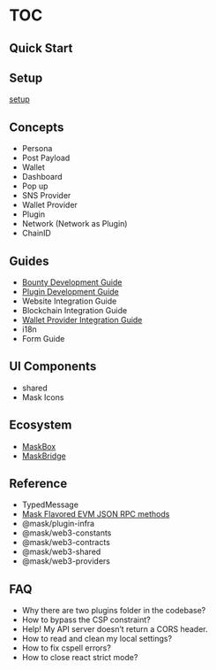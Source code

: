 # TOC

## Quick Start

## Setup

[setup](./setup.md)

## Concepts

- Persona
- Post Payload
- Wallet
- Dashboard
- Pop up
- SNS Provider
- Wallet Provider
- Plugin
- Network (Network as Plugin)
- ChainID

## Guides

- [Bounty Development Guide](./bounty-development-guide.md)
- [Plugin Development Guide](./plugin-development-guide.md)
- Website Integration Guide
- Blockchain Integration Guide
- [Wallet Provider Integration Guide](./wallet-provider-integration.md)
- i18n
- Form Guide

## UI Components

- shared
- Mask Icons

## Ecosystem

- [MaskBox](https://box.mask.io/)
- [MaskBridge](http://bridge.mask.io/)

## Reference

- TypedMessage
- [Mask Flavored EVM JSON RPC methods](./mask-flavored-jsonrpc-api.md)
- @mask/plugin-infra
- @mask/web3-constants
- @mask/web3-contracts
- @mask/web3-shared
- @mask/web3-providers

## FAQ

- Why there are two plugins folder in the codebase?
- How to bypass the CSP constraint?
- Help! My API server doesn’t return a CORS header.
- How to read and clean my local settings?
- How to fix cspell errors?
- How to close react strict mode?
